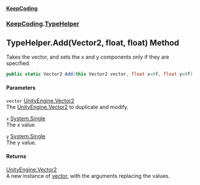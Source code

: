 #### [KeepCoding](index.md 'index')
### [KeepCoding](KeepCoding.md 'KeepCoding').[TypeHelper](TypeHelper.md 'KeepCoding.TypeHelper')
## TypeHelper.Add(Vector2, float, float) Method
Takes the vector, and sets the x and y components only if they are specified.  
```csharp
public static Vector2 Add(this Vector2 vector, float x=0f, float y=0f);
```
#### Parameters
<a name='KeepCoding.TypeHelper.Add(Vector2.float.float).vector'></a>
`vector` [UnityEngine.Vector2](https://docs.microsoft.com/en-us/dotnet/api/UnityEngine.Vector2 'UnityEngine.Vector2')  
The [UnityEngine.Vector2](https://docs.microsoft.com/en-us/dotnet/api/UnityEngine.Vector2 'UnityEngine.Vector2') to duplicate and modify.
  
<a name='KeepCoding.TypeHelper.Add(Vector2.float.float).x'></a>
`x` [System.Single](https://docs.microsoft.com/en-us/dotnet/api/System.Single 'System.Single')  
The x value.
  
<a name='KeepCoding.TypeHelper.Add(Vector2.float.float).y'></a>
`y` [System.Single](https://docs.microsoft.com/en-us/dotnet/api/System.Single 'System.Single')  
The y value.
  
#### Returns
[UnityEngine.Vector2](https://docs.microsoft.com/en-us/dotnet/api/UnityEngine.Vector2 'UnityEngine.Vector2')  
A new instance of [vector](TypeHelper.Add.8A.lMMrfMiVjwI.P55G.kg.md#KeepCoding.TypeHelper.Add(Vector2.float.float).vector 'KeepCoding.TypeHelper.Add(Vector2, float, float).vector'), with the arguments replacing the values.
